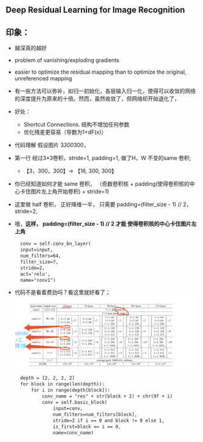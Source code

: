 ## Deep Residual Learning for Image Recognition

## 印象：
- 越深真的越好
- problem of vanishing/exploding gradients
- easier to optimize the residual mapping than to optimize the original, unreferenced mapping
- 有一些方法可以弥补，如归一初始化，各层输入归一化，使得可以收敛的网络的深度提升为原来的十倍。然而，虽然收敛了，但网络却开始退化了，
- 好处：
    - Shortcut Connections. 结构不增加任何参数
    - 优化残差更容易（导数为1+dF(x)）
- 代码理解 假设图片 3*300*300，
- 第一行 经过3*3卷积，stride=1, padding=1, 做了H，W 不变的same 卷积;
    - 【3，300，300】-> 【16, 300, 300】
- 你已经知道如何才能 same 卷积， （奇数卷积核 + padding(使得卷积核的中心卡住图片左上角开始卷积) + stride=1)
- 这里做 half 卷积， 正好降维一半， 只需要 padding=(filter_size - 1) // 2， stride=2, 
- 哦，**这样， padding=(filter_size - 1) // 2 才能 使得卷积核的中心卡住图片左上角**

        conv = self.conv_bn_layer(
        input=input,
        num_filters=64,
        filter_size=7,
        stride=2,
        act='relu',
        name="conv1")
        
- 代码不是看着费劲吗？看这里就好看了；![dd](../pics/resNet_1.png)
    
        depth = [2, 2, 2, 2]
        for block in range(len(depth)):
            for i in range(depth[block]):
                conv_name = "res" + str(block + 2) + chr(97 + i)
                conv = self.basic_block(
                    input=conv,
                    num_filters=num_filters[block],
                    stride=2 if i == 0 and block != 0 else 1,
                    is_first=block == i == 0,
                    name=conv_name)